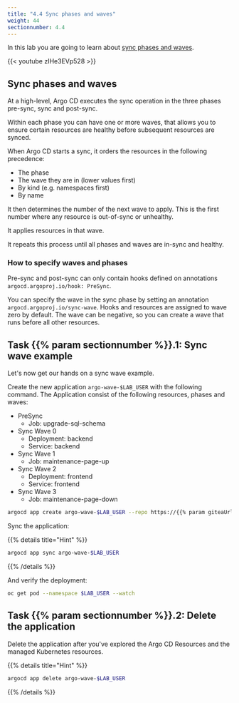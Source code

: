 ```yaml
---
title: "4.4 Sync phases and waves"
weight: 44
sectionnumber: 4.4
---
```


In this lab you are going to learn about [sync phases and waves](https://argoproj.github.io/argo-cd/user-guide/sync-waves/).

{{< youtube zIHe3EVp528 >}}


## Sync phases and waves

At a high-level, Argo CD executes the sync operation in the three phases pre-sync, sync and post-sync.

Within each phase you can have one or more waves, that allows you to ensure certain resources are healthy before subsequent resources are synced.

When Argo CD starts a sync, it orders the resources in the following precedence:

* The phase
* The wave they are in (lower values first)
* By kind (e.g. namespaces first)
* By name

It then determines the number of the next wave to apply. This is the first number where any resource is out-of-sync or unhealthy.

It applies resources in that wave.

It repeats this process until all phases and waves are in-sync and healthy.


### How to specify waves and phases

Pre-sync and post-sync can only contain hooks defined on annotations `argocd.argoproj.io/hook: PreSync`.

You can specify the wave in the sync phase by setting an annotation `argocd.argoproj.io/sync-wave`. Hooks and resources are assigned to wave zero by default. The wave can be negative, so you can create a wave that runs before all other resources.


## Task {{% param sectionnumber %}}.1: Sync wave example

Let's now get our hands on a sync wave example.

Create the new application `argo-wave-$LAB_USER` with the following command. The Application consist of the following resources, phases and waves:

* PreSync
  * Job: upgrade-sql-schema
* Sync Wave 0
  * Deployment: backend
  * Service: backend
* Sync Wave 1
  * Job: maintenance-page-up
* Sync Wave 2
  * Deployment: frontend
  * Service: frontend
* Sync Wave 3
  * Job: maintenance-page-down


```bash
argocd app create argo-wave-$LAB_USER --repo https://{{% param giteaUrl %}}/$LAB_USER/argocd-training-examples.git --path 'sync-wave' --dest-server https://kubernetes.default.svc --dest-namespace $LAB_USER
```

Sync the application:

{{% details title="Hint" %}}
```bash
argocd app sync argo-wave-$LAB_USER
```
{{% /details %}}

And verify the deployment:

```bash
oc get pod --namespace $LAB_USER --watch
```


## Task {{% param sectionnumber %}}.2: Delete the application

Delete the application after you've explored the Argo CD Resources and the managed Kubernetes resources.

{{% details title="Hint" %}}
```bash
argocd app delete argo-wave-$LAB_USER
```
{{% /details %}}
